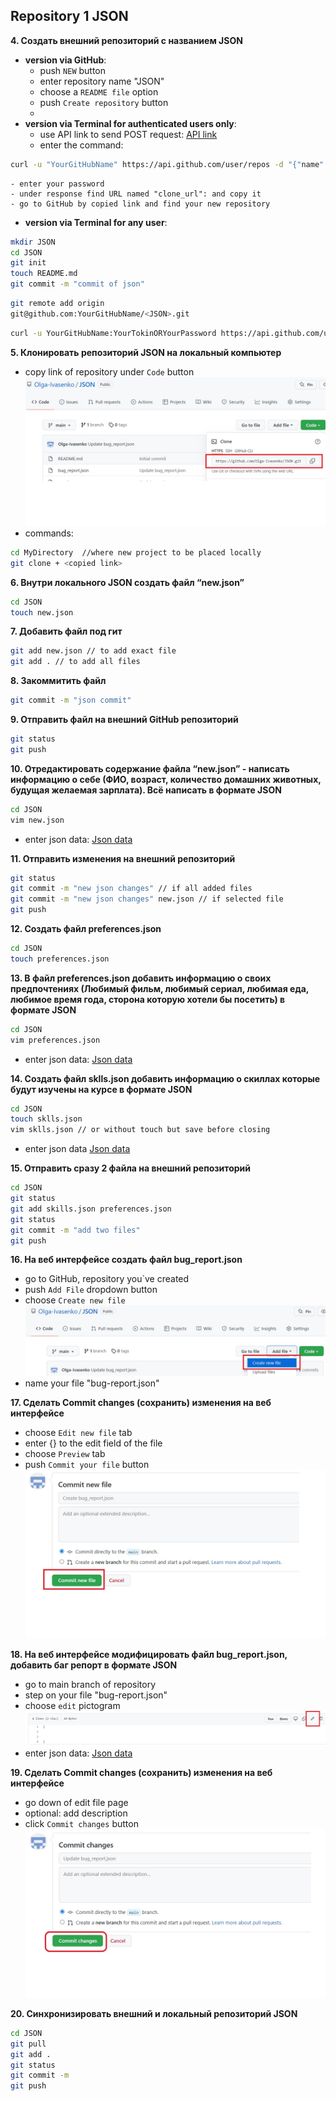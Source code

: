 ## **Repository 1 JSON**
**4. Создать внешний репозиторий c названием JSON**
- **version via GitHub**:
	- push `NEW` button
	- enter repository name "JSON"
	- choose a `README file` option
	- push `Create repository` button
	-
- **version via Terminal for authenticated users only**:
	- use API link to send POST request:
[API link](https://api.github.com/)
	- enter the command:
```bash
curl -u "YourGitHubName" https://api.github.com/user/repos -d "{"name":"JSON","public": true}"
```
	- enter your password
	- under response find URL named "clone_url": and copy it
	- go to GitHub by copied link and find your new repository

- **version via Terminal for any user**:
```bash
mkdir JSON
cd JSON
git init
touch README.md
git commit -m "commit of json"
```
```bash
git remote add origin 
git@github.com:YourGitHubName/<JSON>.git
```
```bash
curl -u YourGitHubName:YourTokinORYourPassword https://api.github.com/user/repos -d '{"name":"JSON"}'
```

**5. Клонировать репозиторий JSON на локальный компьютер**
- copy link of repository under `Code` button
![Commit button](https://github.com/Olga-Ivasenko/JSON/blob/14e45b8cad289f91cc1002ad7302b7915268ba2a/edit_picture5.jpg)
- commands:
```bash
cd MyDirectory	//where new project to be placed locally
git clone + <copied link>
```

**6. Внутри локального JSON создать файл “new.json”**
```bash
cd JSON
touch new.json
```
**7. Добавить файл под гит**
```bash
git add new.json // to add exact file
git add . // to add all files
```
**8. Закоммитить файл**
```bash
git commit -m "json commit"
```
**9. Отправить файл на внешний GitHub репозиторий**
```bash
git status
git push
```
**10. Отредактировать содержание файла “new.json” - написать информацию о себе (ФИО, возраст, количество домашних животных, будущая желаемая зарплата). Всё написать в формате JSON**

```bash
cd JSON
vim new.json
```
- enter json data:
[Json data](https://github.com/Olga-Ivasenko/JSON/blob/27513d59fa33744fef1ea328b0a6ed88cbe8a368/new.json)

**11. Отправить изменения на внешний репозиторий**
```bash
git status
git commit -m "new json changes" // if all added files
git commit -m "new json changes" new.json // if selected file
git push
```

**12. Создать файл preferences.json**
```bash
cd JSON
touch preferences.json
```

**13. В файл preferences.json добавить информацию о своих предпочтениях (Любимый фильм, любимый сериал, любимая еда, любимое время года, сторона которую хотели бы посетить) в формате JSON**
```bash
cd JSON
vim preferences.json
```
- enter json data:
[Json data](https://github.com/Olga-Ivasenko/JSON/blob/27513d59fa33744fef1ea328b0a6ed88cbe8a368/preferences.json)


**14. Создать файл sklls.json добавить информацию о скиллах которые будут изучены на курсе в формате JSON**
```bash
cd JSON
touch sklls.json
vim sklls.json // or without touch but save before closing
```
- enter json data
[Json data](https://github.com/Olga-Ivasenko/JSON/blob/27513d59fa33744fef1ea328b0a6ed88cbe8a368/skills.json)

**15. Отправить сразу 2 файла на внешний репозиторий**
```bash
cd JSON
git status
git add skills.json preferences.json
git status
git commit -m "add two files"
git push
```
**16. На веб интерфейсе создать файл bug_report.json**
- go to GitHub, repository you`ve created
- push `Add File` dropdown button
- choose `Create new file`
![Commit button](https://github.com/Olga-Ivasenko/JSON/blob/14e45b8cad289f91cc1002ad7302b7915268ba2a/edit_picture4.jpg)
- name your file "bug-report.json"

**17. Сделать Commit changes (сохранить) изменения на веб интерфейсе**
- choose `Edit new file` tab
- enter \{} to the edit field of the file
- choose `Preview` tab
- push `Commit your file` button
![Commit button](https://github.com/Olga-Ivasenko/JSON/blob/14e45b8cad289f91cc1002ad7302b7915268ba2a/edit_picture3.jpg)

**18. На веб интерфейсе модифицировать файл bug_report.json, добавить баг репорт в формате JSON**
- go to main branch of repository
- step on your file "bug-report.json"
- choose `edit` pictogram
![how to find Edit](https://github.com/Olga-Ivasenko/JSON/blob/14e45b8cad289f91cc1002ad7302b7915268ba2a/edit_picture1.jpg)
- enter json data:
[Json data](https://github.com/Olga-Ivasenko/JSON/blob/27513d59fa33744fef1ea328b0a6ed88cbe8a368/bug_report.json)

**19. Сделать Commit changes (сохранить) изменения на веб интерфейсе**
- go down of edit file page
- optional: add description
- click `Commit changes` button
![Commit button](https://github.com/Olga-Ivasenko/JSON/blob/14e45b8cad289f91cc1002ad7302b7915268ba2a/edit_picture2.jpg)

**20. Синхронизировать внешний и локальный репозиторий JSON**
```bash
cd JSON
git pull
git add .
git status
git commit -m
git push

```



